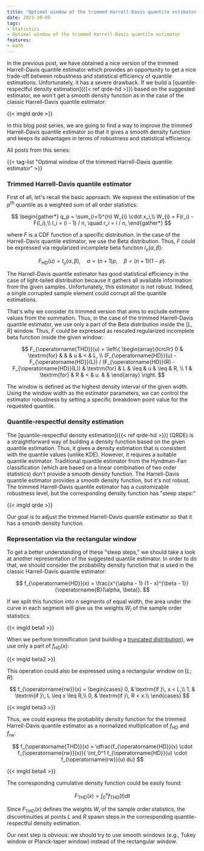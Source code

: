 ```yaml
---
title: "Optimal window of the trimmed Harrell-Davis quantile estimator, Part 1: Problems with the rectangular window"
date: 2021-10-05
tags:
- Statistics
- Optimal window of the trimmed Harrell-Davis quantile estimator
features:
- math
---
```


In the previous post, we have obtained a nice version of the trimmed Harrell-Davis quantile estimator
  which provides an opportunity to get a nice trade-off between robustness and statistical efficiency
  of quantile estimations.
Unfortunately, it has a severe drawback.
If we build a [quantile-respectful density estimation]({{< ref qrde-hd >}}) based on the suggested estimator,
  we won't get a smooth density function as in the case of the classic Harrell-Davis quantile estimator:

{{< imgld qrde >}}

In this blog post series, we are going to find a way to improve the trimmed Harrell-Davis quantile estimator
  so that it gives a smooth density function and keeps its advantages in terms of robustness and statistical efficiency.

<!--more-->

All posts from this series:

{{< tag-list "Optimal window of the trimmed Harrell-Davis quantile estimator" >}}

### Trimmed Harrell-Davis quantile estimator

First of all, let's recall the basic approach.
We express the estimation of the $p^\textrm{th}$ quantile as a weighted sum of all order statistics:

$$
\begin{gather*}
q_p = \sum_{i=1}^{n} W_{i} \cdot x_i,\\
W_{i} = F(r_i) - F(l_i),\\
l_i = (i - 1) / n, \quad r_i = i / n,
\end{gather*}
$$

where $F$ is a CDF function of a specific distribution.
In the case of the Harrell-Davis quantile estimator, we use the Beta distribution.
Thus, $F$ could be expressed via regularized incomplete beta function $I_x(\alpha, \beta)$:

$$
F_{\operatorname{HD}}(u) = I_u(\alpha, \beta), \quad \alpha = (n+1)p, \quad \beta = (n+1)(1 - p).
$$

The Harrell-Davis quantile estimator has good statistical efficiency in the case of light-tailed distribution
  because it gathers all available information from the given samples.
Unfortunately, this estimator is not robust.
Indeed, a single corrupted sample element could corrupt all the quantile estimations.

That's why we consider its trimmed version that aims to exclude extreme values from the summation.
Thus, in the case of the trimmed Harrell-Davis quantile estimator, we use only a part of the Beta distribution
  inside the $[L,\, R]$ window.
Thus, $F$ could be expressed as rescaled regularized incomplete beta function inside the given window:

$$
F_{\operatorname{THD}}(u) = \left\{
\begin{array}{lcrcllr}
0                      & \textrm{for} &       &      & u  & <    & L, \\
(F_{\operatorname{HD}}(u) - F_{\operatorname{HD}}(L)) / (F_{\operatorname{HD}}(R) - F_{\operatorname{HD}}(L)) & \textrm{for} & L     & \leq & u  & \leq & R, \\
1                      & \textrm{for} & R     & <    & u. &      &
\end{array}
\right.
$$

The window is defined as the highest density interval of the given width.
Using the window width as the estimator parameters, we can control the estimator robustness
  by setting a specific breakdown point value for the requested quantile.

### Quantile-respectful density estimation

The [quantile-respectful density estimation]({{< ref qrde-hd >}}) (QRDE) is a straightforward way of building
  a density function based on the given quantile estimation.
Thus, it gives a density estimation that is consistent with the quantile values (unlike KDE).
However, it requires a suitable quantile estimator.
Traditional quantile estimator from the Hyndman-Fan classification
  (which are based on a linear combination of two order statistics)
  don't provide a smooth density function.
The Harrell-Davis quantile estimator provides a smooth density function, but it's not robust.
The trimmed Harrell-Davis quantile estimator has a customizable robustness level,
  but the corresponding density function has "steep steps:"

{{< imgld qrde >}}

Our goal is to adjust the trimmed Harrell-Davis quantile estimator so that it has a smooth density function.

### Representation via the rectangular window

To get a better understanding of these "steep steps,"
  we should take a look at another representation of the suggested quantile estimator.
In order to do that, we should consider the probability density function that is used in the
  classic Harrell-Davis quantile estimator:

$$
f_{\operatorname{HD}}(x) = \frac{x^{\alpha - 1} (1 - x)^{\beta - 1}}{\operatorname{B}(\alpha, \beta)}.
$$

If we split this function into n segments of equal width,
  the area under the curve in each segment will give us the weights $W_i$ of the sample order statistics:

{{< imgld beta1 >}}

When we perform trimmification
  (and building a [truncated distribution](https://en.wikipedia.org/wiki/Truncated_distribution)),
  we use only a part of $f_{\operatorname{HD}}(x)$:

{{< imgld beta2 >}}

This operation could also be expressed using a rectangular window on $[L;R]$:

$$
f_{\operatorname{rw}}(x) = \begin{cases}
0, & \textrm{if }\, x < L,\\
1, & \textrm{if }\, L \leq x \leq R,\\
0, & \textrm{if }\, R < x.\\
\end{cases}
$$

{{< imgld beta3 >}}

Thus, we could express the probability density function for the trimmed Harrell-Davis quantile estimator
  as a normalized multiplication of $f_{\operatorname{HD}}$ and $f_{\operatorname{rw}}$:

$$
f_{\operatorname{THD}}(x) = \dfrac{f_{\operatorname{HD}}(x) \cdot f_{\operatorname{rw}}(x)}{
\int_0^1 f_{\operatorname{HD}}(u) \cdot f_{\operatorname{rw}}(u) du}
$$

{{< imgld beta4 >}}

The corresponding cumulative density function could be easily found:

$$
F_{\operatorname{THD}}(x) = \int_0^x f_{\operatorname{THD}}(t) dt
$$

Since $F_{\operatorname{THD}}(x)$ defines the weights $W_i$ of the sample order statistics,
  the discontinuities at points $L$ and $R$ spawn steps in the corresponding quantile-respectful density estimation.

Our next step is obvious: we should try to use smooth windows (e.g., Tukey window or Planck-taper window)
  instead of the rectangular window.